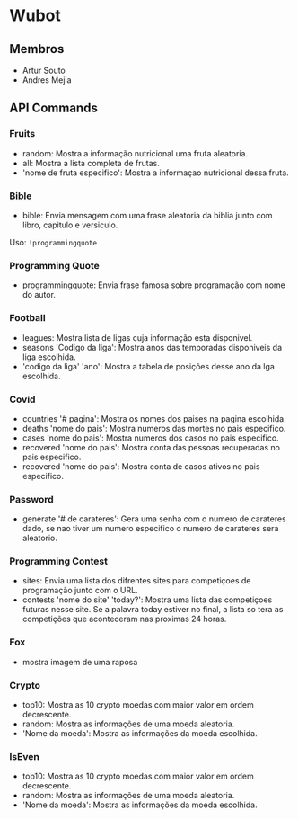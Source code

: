 # Wubot

## Membros
- Artur Souto
- Andres Mejia

## API Commands

### Fruits
- random: Mostra a informação nutricional uma fruta aleatoria.
- all: Mostra a lista completa de frutas.
- 'nome de fruta especifico': Mostra a informaçao nutricional dessa fruta.

### Bible
- bible: Envia mensagem com uma frase aleatoria da biblia junto com libro, capitulo e versiculo.


Uso:
`!programmingquote`

### Programming Quote
- programmingquote: Envia frase famosa sobre programação com nome do autor.

### Football
- leagues: Mostra lista de ligas cuja informação esta disponivel.
- seasons 'Codigo da liga': Mostra anos das temporadas disponiveis da liga escolhida.
- 'codigo da liga' 'ano': Mostra a tabela de posições desse ano da lga escolhida.

### Covid
- countries '# pagina': Mostra os nomes dos paises na pagina escolhida.
- deaths 'nome do pais': Mostra numeros das mortes no pais especifico.
- cases 'nome do pais': Mostra numeros dos casos no pais especifico.
- recovered 'nome do pais': Mostra conta das pessoas recuperadas no pais especifico.
- recovered 'nome do pais': Mostra conta de casos ativos no pais especifico.

### Password
- generate '# de carateres': Gera uma senha com o numero de carateres dado, se nao tiver um numero especifico o numero de carateres sera aleatorio.

### Programming Contest
- sites: Envia uma lista dos difrentes sites para competiçoes de programação junto com o URL.
- contests 'nome do site' 'today?': Mostra uma lista das competiçoes futuras nesse site. Se a palavra today estiver no final, a lista so tera as competições que aconteceram nas proximas 24 horas.

### Fox
- mostra imagem de uma raposa

### Crypto
- top10: Mostra as 10 crypto moedas com maior valor em ordem decrescente.
- random: Mostra as informações de uma moeda aleatoria.
- 'Nome da moeda': Mostra as informações da moeda escolhida.

### IsEven
- top10: Mostra as 10 crypto moedas com maior valor em ordem decrescente.
- random: Mostra as informações de uma moeda aleatoria.
- 'Nome da moeda': Mostra as informações da moeda escolhida.
